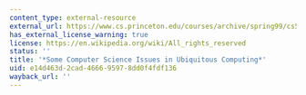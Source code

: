 ```yaml
---
content_type: external-resource
external_url: https://www.cs.princeton.edu/courses/archive/spring99/cs598c/papers/p75-weiser.pdf
has_external_license_warning: true
license: https://en.wikipedia.org/wiki/All_rights_reserved
status: ''
title: '*Some Computer Science Issues in Ubiquitous Computing*'
uid: e14d463d-2cad-4666-9597-8dd0f4fdf136
wayback_url: ''
---
```

